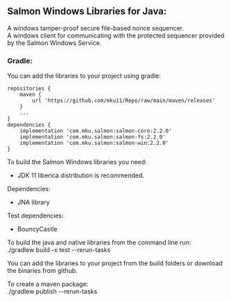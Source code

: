 ## Salmon Windows Libraries for Java:    

A windows tamper-proof secure file-based nonce sequencer.  
A windows client for communicating with the protected sequencer provided by the Salmon Windows Service.  
  
### Gradle:  

You can add the libraries to your project using gradle:  
```
repositories {
    maven {
        url 'https://github.com/mku11/Repo/raw/main/maven/releases'
    }
    ...
}
dependencies {
	implementation 'com.mku.salmon:salmon-core:2.2.0'
    implementation 'com.mku.salmon:salmon-fs:2.2.0'
    implementation 'com.mku.salmon:salmon-win:2.2.0'
}
```

To build the Salmon Windows libraries you need:    
- JDK 11 liberica distribution is recommended.   
  
Dependencies:  
- JNA library  
  
Test dependencies:  
- BouncyCastle  
  
To build the java and native libraries from the command line run:  
./gradlew build -x test --rerun-tasks  
  
You can add the libraries to your project from the build folders or download the binaries from github.  
   
To create a maven package:  
./gradlew publish --rerun-tasks  
